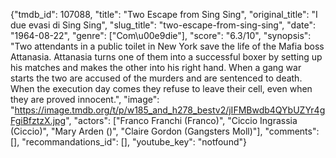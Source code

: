 {"tmdb_id": 107088, "title": "Two Escape from Sing Sing", "original_title": "I due evasi di Sing Sing", "slug_title": "two-escape-from-sing-sing", "date": "1964-08-22", "genre": ["Com\u00e9die"], "score": "6.3/10", "synopsis": "Two attendants in a public toilet in New York save the life of the Mafia boss Attanasia. Attanasia turns one of them into a successful boxer by setting up his matches and makes the other into his right hand. When a gang war starts the two are accused of the murders and are sentenced to death. When the execution day comes they refuse to leave their cell, even when they are proved innocent.", "image": "https://image.tmdb.org/t/p/w185_and_h278_bestv2/jIFMBwdb4QYbUZYr4gFgiBfztzX.jpg", "actors": ["Franco Franchi (Franco)", "Ciccio Ingrassia (Ciccio)", "Mary Arden ()", "Claire Gordon (Gangsters Moll)"], "comments": [], "recommandations_id": [], "youtube_key": "notfound"}